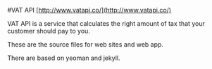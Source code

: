 #VAT API
[http://www.vatapi.co/](http://www.vatapi.co/)

VAT API is a service that calculates the right amount of tax that your customer should pay to you.

These are the source files for web sites and web app.

There are based on yeoman and jekyll.